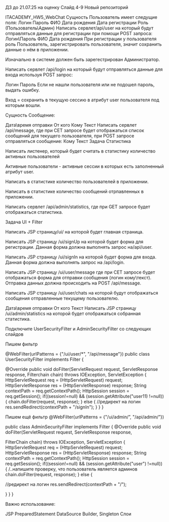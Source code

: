 ДЗ до 21.07.25 на оценку
Слайд 4-9
Новый репозиторий

ITACADEMY_HW5_WebChat
Сущность Пользователь имеет следущие поля:
Логин
Пароль
ФИО
Дата рождения
Дата регистрации
Роль (Пользователь\Админ)
Написать сервлет/api/user на который будут отправляться данные для регистрации при помощи POST запроса:
Логин\Пароль
ФИО
Дата рождения
При регистрации у пользователя роль Пользователь, зарегистрировать пользователя, значит сохранить данные о нём в приложении.

Изначально в системе должен быть зарегестрирован Администратор.

Написать сервлет /api/login на который будут отправляться данные для входа используя POST запрос:

Логин
Пароль
Если не нашли пользователя или не подошел пароль, выдать ошибку.

Вход = сохранить в текущую сессию в атрибут user пользователя под которым вошли.

Сущность Сообщение:

Дата\время отправки
От кого
Кому
Текст
Написать сервлет /api/message, где при СЕТ запросе будет отображаться список сообщений для текущего пользователя, при POST запросе отправляться сообщение:
Кому
Текст
Задача Статистика

Написать листенер, который будет считать в статистику количество активных пользователей

Активные пользователи - активные сессии в которых есть заполненный атрибут user.

Написать в статистике количество пользователей в приложении.

Написать в статистике количество сообщений отрпавленных в приложении.

Написать сервлет /api/admin/statistics, где при GET запросе будет отображаться статистика.

Задача UI + Filter

Написать JSP страницу/ui/ на которой будет главная страница.

Написать JSP страницу /ui/signUp на которой будет форма для регистрации. Данная форма должна выполнять запрос на/api/user.

Написать JSP страницу /ui/signIn на которой будет форма для входа. Данная форма должна выполнять запрос на /api/login.

Написать JSP страницу /ui/user/message где при СЕТ запросе будет отображаться форма для отправки сообщения (логин кому\текст). Отправка данных должна происходить на POST /api/message.

Написать JSP страницу /ui/user/chats на которой будут отображаться сообщения отправленные текущему пользователю.

Дата\время отправки
От кого
Текст
Написать JSP страницу /ui/admin/statistics на которой будет отображаться собранная статистика.

Подключите UserSecurityFilter и AdminSecurityFilter со следующих слайдов

Пишем фильтр

@WebFilter(urlPatterns = {"/ui/user/*", "/api/message"}) public class UserSecurityFilter implements Filter {

@Override public void doFilter(ServletRequest request, ServletResponse response, Filterchain chain) throws IOException, ServletException { HttpServletRequest req = (HttpServletRequest) request; HttpServletResponse res = (HttpServletResponse) response; String contextPath = req.getContextPath(); HttpSession session = req.getSession(); if((session!=null) && (session.getAttribute("user11) !=null)) { chain.doFilter(request, response); } else { //редирект на логин res.sendRedirect(contextPath + "/signIn"); } } }

Пишем ещё фильтр @WebFilter(urlPatterns = {"/ui/admin/”, "/api/admin/”})

public class AdminSecurityFilter implements Filter { @Override public void doFilter(ServletRequest request, ServletResponse response,

FilterСhain chain) throws IOException, ServletException { HttpServletRequest req = (HttpServletRequest) request; HttpServletResponse res = (HttpServletResponse) response; String contextPath = req.getContextPath(); HttpSession session = req.getSession(); if((session!=null) && (session.getAttribute("user") !=null)) { /..напишите проверку, что пользователь является админов chain.doFilter(request, response); } else {

//редирект на логин res.sendRedirect(contextPath + "/");

} } }

Важно использование:

JSP
PreparedStatement
DataSource
Builder, Singleton
Слои
